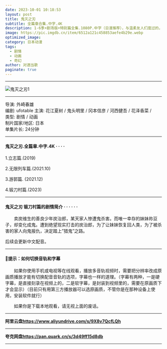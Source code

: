 ```yaml
---
date: 2023-10-01 10:18:53
layout: post
title: 鬼灭之刃
subtitle: 全篇章合集.中字.4K
description: 1-6季+剧场版+特别篇全集.1080P.中字（日漫推荐），与温柔友人们度过的，值得珍惜的每一天——美丽而虚幻的，人与妖的物语.....
image: https://pic.imgdb.cn/item/6512a121c458853aefe4b29e.webp
optimized_image: 
category: 日本动漫
tags:
  - 剧情
  - 动画
  - 奇幻
author: 对酒当歌
paginate: true
---
```


---

![鬼灭之刃1](https://pic.imgdb.cn/item/6512a15ec458853aefe4b9f4.webp)

---

导演: 外崎春雄  
编剧: ufotable
主演: 花江夏树 / 鬼头明里 / 冈本信彦 / 河西健吾 / 花泽香菜 /  
类型: 剧情 / 动画  
制片国家/地区: 日本  
单集片长: 24分钟

---

#### 鬼灭之刃.全篇章.中字.4K · · · ·

1.立志篇.(2019)

2.无限列车篇.(2021.10)

3.游郭篇. (2021.12)

4.锻刀村篇.(2023)

---

#### 鬼灭之刃 锻刀村篇的剧情简介 · · · · · ·

　　卖炭维生的善良少年炭治郎，某天家人惨遭鬼杀害。而唯一幸存的妹妹祢豆子，却变化成鬼。遭到绝望现实打击的炭治郎，为了让妹妹恢复回人类，为了被杀害的家人向鬼报仇，决定踏上”猎鬼”之路。

后续会更新中文配音。

---

#### 🔔提示：如何切换音轨和字幕

　　如果你使用手机或电视等在线观看，播放多音轨视频时，需要把分辨率改成原画质播放才能有切换配音音轨的选项，字幕也一样的道理。（字幕有两种，一是硬字幕，是直接刻录在视频上的，二是软字幕，是封装到视频里的，需要在原画质下才会显示）（目前只有用第三方播放器可以选原画质，不管你是在那种设备上使用，安装软件就行）

　　如果你是下载本地观看，请无视上面的废话。

---

**阿里云盘<https://www.aliyundrive.com/s/9X8v7QcfLQh>**

---

**夸克网盘<https://pan.quark.cn/s/3d49ff15d8db>**

---
